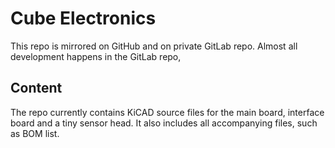 # Cube Electronics

This repo is mirrored on GitHub and on private GitLab repo. Almost all development happens in the GitLab repo,

## Content

The repo currently contains KiCAD source files for the main board, interface board and a tiny sensor head.
It also includes all accompanying files, such as BOM list.